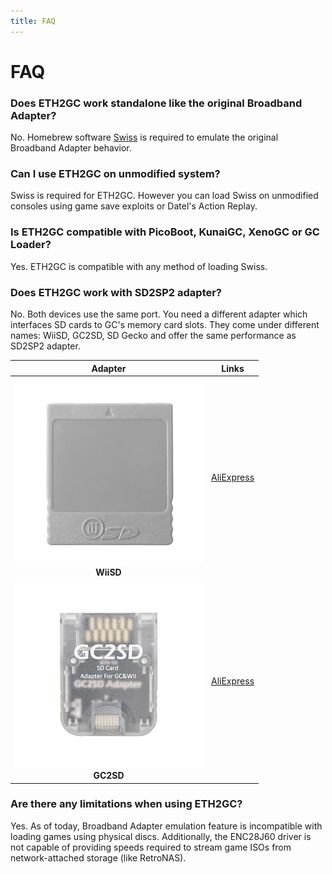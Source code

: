 ```yaml
---
title: FAQ
---
```


# FAQ

### Does ETH2GC work standalone like the original Broadband Adapter?
No. Homebrew software [Swiss](https://github.com/emukidid/swiss-gc/) is required to emulate the original Broadband Adapter behavior.

### Can I use ETH2GC on unmodified system?
Swiss is required for ETH2GC. However you can load Swiss on unmodified consoles using game save exploits or Datel's Action Replay.

### Is ETH2GC compatible with PicoBoot, KunaiGC, XenoGC or GC Loader?
Yes. ETH2GC is compatible with any method of loading Swiss.

### Does ETH2GC work with SD2SP2 adapter?
No. Both devices use the same port. You need a different adapter which interfaces SD cards to GC's memory card slots. They come under different names: WiiSD, GC2SD, SD Gecko and offer the same performance as SD2SP2 adapter.

| Adapter                                    | Links                                                   |
|:------------------------------------------:|---------------------------------------------------------|
| ![WiiSD](/img/sd/wiisd.jpg)<br />**WiiSD** | [AliExpress](https://s.click.aliexpress.com/e/_Dm949Gp) |
| ![GC2SD](/img/sd/gc2sd.jpg)<br />**GC2SD** | [AliExpress](https://s.click.aliexpress.com/e/_DFF8UOt) |

### Are there any limitations when using ETH2GC?
Yes. As of today, Broadband Adapter emulation feature is incompatible with loading games using physical discs. Additionally, the ENC28J60 driver is not capable of providing speeds required to stream game ISOs from network-attached storage (like RetroNAS).
